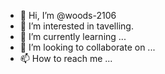 - 👋 Hi, I’m @woods-2106
- 👀 I’m interested in tavelling.
- 🌱 I’m currently learning ...
- 💞️ I’m looking to collaborate on ...
- 📫 How to reach me ...

<!---
woods-2106/woods-2106 is a ✨ special ✨ repository because its `README.md` (this file) appears on your GitHub profile.
You can click the Preview link to take a look at your changes.
--->
